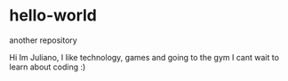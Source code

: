 # hello-world

another repository


Hi Im Juliano, I like technology, games and going to the gym
I cant wait to learn about coding :)
